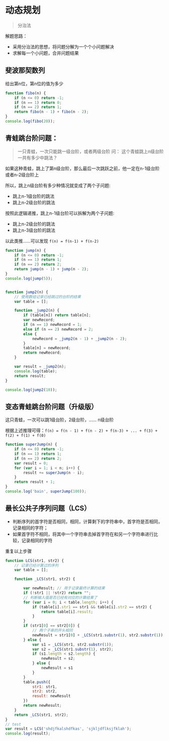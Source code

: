 # 动态规划

> 分治法

解题思路：
- 采用分治法的思想，将问题分解为一个个小问题解决
- 求解每一个小问题，合并问题结果

## 斐波那契数列

给出第n位，第n位的值为多少

```js
function fibo(n) {
    if (n <= 0) return -1;
    if (n == 1) return 0;
    if (n == 2) return 1;
    return fibo(n - 1) + fibo(n - 2);
}
console.log(fibo(20));
```
## 青蛙跳台阶问题：

> 一只青蛙，一次只能跳一级台阶，或者两级台阶
> 问： 这个青蛙跳上n级台阶一共有多少中跳法？

如果这种青蛙，跳上了第n级台阶，那么最后一次跳跃之前，他一定在n-1级台阶或者n-2级台阶上

所以，跳上n级台阶有多少种情况就变成了两个子问题:
 - 跳上n-1级台阶的跳法
 - 跳上n-2级台阶的跳法

按照此逻辑递推，跳上n-1级台阶可以拆解为两个子问题:
 - 跳上n-2级台阶的跳法
 - 跳上n-3级台阶的跳法

以此类推……可以发现 ``f(n) = f(n-1) + f(n-2)``
```js
function jump(n) {
    if (n <= 0) return -1;
    if (n == 1) return 1;
    if (n == 2) return 2;
    return jump(n - 1) + jump(n - 2);
}
console.log(jump(5));


function jump2(n) {
    // 使用数组记录已经跳过的台阶的结果
    var table = [];

    function _jump2(n) {
        if (table[n]) return table[n];
        var newRecord;
        if (n == 1) newRecord = 1;
        else if (n == 2) newRecord = 2;
        else {
            newRecord = _jump2(n - 1) + _jump2(n - 2);
        }
        table[n] = newRecord;
        return newRecord;
    }

    var result = _jump2(n);
    console.log(table);
    return result;
}

console.log(jump2(10));
```

## 变态青蛙跳台阶问题（升级版）

这只青蛙，一次可以跳1级台阶，2级台阶，…… n级台阶

根据上述推理可得：``f(n) = f(n - 1) + f(n - 2) + f(n-3) + ... + f(3) + f(2) + f(1) + f(0)``
```js
function superJump(n) {
    if (n <= 0) return -1;
    if (n == 1) return 1;
    if (n == 2) return 2;
    var result = 0;
    for (var i = 1; i < n; i++) {
        result += superJump(n - i);
    }
    return result + 1;
}
console.log('bain', superJump(100));
```

## 最长公共子序列问题（LCS）

- 判断序列的首字符是否相同，相同，计算剩下的字符串中，首字符是否相同，记录相同的字符；
- 如果首字符不相同，将其中一个字符串去掉首字符在和另一个字符串进行比较，记录相同的字符

重复以上步骤

```js
function LCS(str1, str2) {
    // 记录已经计算过的序列
    var table = [];

    function _LCS(str1, str2) {

        var newResult; // 用于记录最终计算的结果
        if (!str1 || !str2) return "";
        // 判断输入值是否已经有对应的计算结果了
        for (var i = 0; i < table.length; i++) {
            if (table[i].str1 == str1 && table[i].str2 == str2) {
                return table[i].result;
            }
        }
        if (str1[0] == str2[0]) {
            // 两个子串的开头相同
            newResult = str1[0] + _LCS(str1.substr(1), str2.substr(1));
        } else {
            var s1 = _LCS(str1, str2.substr(1));
            var s2 = _LCS(str1.substr(1), str2);
            if (s1.length < s2.length) {
                newResult = s2;
            } else {
                newResult = s1
            }
        }
        table.push({
            str1: str1,
            str2: str2,
            result: newResult
        })
        return newResult;
    }
    return _LCS(str1, str2);
}
// test
var result = LCS('shdjfkalshdfkas', 'sjkljdflksjfklah');
console.log(result);
```